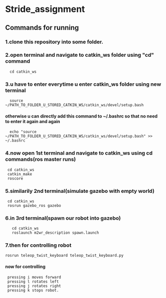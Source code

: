 # Stride_assignment
## Commands for running
### 1.clone this repository into some folder.
### 2.open terminal and navigate to catkin_ws folder using "cd" command
      cd catkin_ws
### 3.u have to enter everytime u enter catkin_ws folder using new terminal
      source ~/PATH_TO_FOLDER_U_STORED_CATKIN_WS/catkin_ws/devel/setup.bash 
#### otherwise u can directly add this command to ~/.bashrc so that no need to enter it again and again
      echo "source ~/PATH_TO_FOLDER_U_STORED_CATKIN_WS/catkin_ws/devel/setup.bash" >> ~/.bashrc
### 4.now open 1st terminal and navigate to catkin_ws using cd commands(ros master runs)
     cd catkin_ws
     catkin_make
     roscore 
### 5.similarily 2nd terminal(simulate gazebo with empty world)
     cd catkin_ws
     rosrun gazebo_ros gazebo
### 6.in 3rd terminal(spawn our robot into gazebo)
       cd catkin_ws
       roslaunch m2wr_description spawn.launch
### 7.then for controlling robot
    rosrun teleop_twist_keyboard teleop_twist_keyboard.py
#### now for controlling 
     pressing i moves forward
     pressing l rotates left
     pressing j rotates right
     pressing k stops robot.
     
